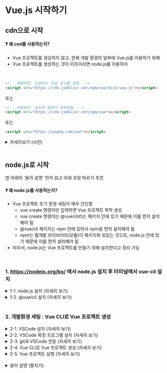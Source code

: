 # Vue.js 시작하기

## cdn으로 시작
#### :question: 왜 cnd를 사용하는지?
- Vue 프로젝트를 생성하지 않고, 현재 개발 환경의 일부에 Vue.js를 이용하기 위해
- Vue 프로젝트를 생성하는 것이 이득이라면 node.js를 이용하자

<br>

```HTML
<!-- 개발버전, 도움되는 콘솔 경고를 포함. -->
<script src="https://cdn.jsdelivr.net/npm/vue/dist/vue.js"></script>
```
또는
```HTML
<!-- 상용버전, 속도와 용량이 최적화됨. -->
<script src="https://cdn.jsdelivr.net/npm/vue"></script>
```
또는
```HTML
<script src="https://unpkg.com/vue"></script>
```

<details>
<summary>자세히보기 (사진)</summary>

1) html 아래 vue를 위한 cdn을 script에 삽입
![2022-04-05-04-22-30](https://user-images.githubusercontent.com/75118895/161807688-463c7234-27da-46bc-ab29-cec40a76378d.png)

1) Vue 인스턴스 생성
![2022-04-05-04-30-55](https://user-images.githubusercontent.com/75118895/161807848-518e9ec5-989c-455d-b0d6-48c8c9909e10.png)

1) Vue 인스턴스의 el 속성에 상호작용할 요소의 id를 넣어 해당 요소와 vue 객체 연결
![2022-04-05-04-31-43](https://user-images.githubusercontent.com/75118895/161808191-3d0dce32-c66f-434c-8b8e-5fa80e002c0f.png)

1) Vue 인스턴스의 data 속성에 html 요소에 들어갈 data를 object 형으로 선언
![2022-04-05-04-34-19](https://user-images.githubusercontent.com/75118895/161808248-8aeaa1c9-380a-49a7-a3da-926b8e45b95d.png)

1) html에 data 출력

    1) html에서 {{}}에 obejct의 key로 data에 접근
![2022-04-05-04-36-41](https://user-images.githubusercontent.com/75118895/161808491-f634ca20-4888-4ed7-be1a-9d4c93d2b692.png)

    1) html에서 v-for 속성을 이용해 data에 접근 가능
![2022-04-05-04-40-47](https://user-images.githubusercontent.com/75118895/161808540-444a9d74-f6b3-48cd-9653-1d8e49b0b914.png)

*영상출처 : https://vimeo.com/247494684
</details>
<br>

## node.js로 시작
맨 아래의 '용어 설명' 먼저 읽고 아래 과정 따르기 추천

#### :question: 왜 node.js를 사용하는지?
- Vue 프로젝트 초기 환경 세팅이 매우 간단함
    - vue create 명령어만 입력하면 Vue 프로젝트 뚝딱 생성
    - vue create 명령어는 @vue/cli라는 패키지 안에 있기 때문에 이를 먼저 설치해야 됨
    - @vue/cli 패키지는 npm 안에 있어서 npm을 먼저 설치해야 됨
    - npm는 웹개발 라이브러리(모듈)이 패키지화 되있는 것으로, node.js 안에 있기 때문에 이를 먼저 설치해야 됨
- 따라서, node.js는 Vue 프로젝트를 만들기 위해 설치한다고 정리 가능 
<br>

### 1. https://nodejs.org/ko/ 에서 node.js 설치 후 터미널에서 vue-cli 설치
<details>
<summary>1-1. node.js 설치 (자세히 보기)</summary>

#### 1-1-1. https://nodejs.org/ko/ 에서 node.js 설치
- 짝수 : LTS 버전
- 홀수 : Stable 버전

![image](https://user-images.githubusercontent.com/75118895/161749443-55acd30c-989e-476a-a15a-792e0be0ebde.png)  


#### 1-1-2. 설치 확인 : cmd에서 node와 npm 버전 확인  
명령어가 정상적으로 실행되면, 설치가 정상적으로 완료된 상태

![image](https://user-images.githubusercontent.com/75118895/161749692-d35f0064-8296-4db2-91f2-1cf74b8c03c0.png)  
(2022-03에 node.js를 설치해서 약간의 버전 차이 있는 상태)  
</details>

<details>
<summary>1-2. @vue/cli 설치 (자세히 보기)</summary>

#### 1-2-1. cmd 또는 VScode의 터미널에서 아래의 명령어로 진행 가능
```
npm install -g @vue/cli
```
또는
```
npm i -g @vue/cli
```
#### :question: npm install [패키지명]
- `./node_modules`폴더에 패키지를 다운받아 설치하기 위한 명령어
- package.json의 dependencies에 있는 모든 패키지를 설치
- 축약형 : `npm i`
- `-g 옵션`
    - global (;로컬 어디에서든 설치하려는 패키지를 요청할 수 있게 만드는 명령어)
    - 설치 시간이 약간 필요

#### :question: @vue/cli
- Vue CLI 패키지 이름
    |버전|vue cli 패키지명|
    |:--:|:--------------:|
    |Vue CLI 2|vue-cli|
    |Vue CLI 3|@vue/cli|

    *참고 : @ 마크는 npm의 Scoped package를 의미
- 기본 vue 개발 환경을 설정해주는 도구 (;기본적인 프로젝트 세팅 ;vue 명령어를 통해 vue.js 응용 프로그램을 만들 수 있음)
- 폴더 구조, lint, build, 어떤 라이브러리로 구성을 해야되는지 webpack 설정은 어떻게 해야되는지에 대한 고민을 덜을 수 있음

*출처 : https://simplevue.gitbook.io/intro/01.-vue-cli  
*참고 : https://cli.vuejs.org/guide/|

#### :question: vue cli 2를 사용하고 있을 경우
기존에 Vue CLI 2를 사용하고 있었다면, vue라는 커맨드의 네임스페이스가 꼬일 수 있기 때문에 Vue CLI 2를 제거 후 `npm i -g @vue/cli` 진행
```
npm r -g vue-cli
npm i -g @vue/cli
```

#### 1-2-2. 설치 확인 : vue 버전 확인
```
vue --version
```
![image](https://user-images.githubusercontent.com/75118895/161753996-c29d06aa-0c6e-4f3d-933b-a8276ebd15f3.png)

3.x 이상의 버전이 정상적으로 나오면 @vue/cli 설치가 정상적으로 끝난 것

#### :question: VSCode에서의 vue --version 에러
cmd에서는 정상적으로 실행이 되는데, VSCode에서는 에러 발생  

![image](https://user-images.githubusercontent.com/75118895/161748011-cf974990-7b99-430d-82d2-15d6684ea2d2.png)  

VSCode의 터미널은 기본적으로 PowerShell로 설정되어져 있음  
vue cli 4.x 버전부터는 cmd 외의 cli 프로그램에서 vue 명령어를 사용하기 위해선 vue.cmd 명령어를 이용해야 됨  

```
vue.cmd --version
```

![image](https://user-images.githubusercontent.com/75118895/161748745-469a6678-bab8-4554-87ed-b017e72d4d06.png)  

*참고 : 프롬프트(입력칸) 앞에 PS는 PowerShell을 뜻함
</details>
<br>

### 2. 개발환경 세팅 : Vue CLI로 Vue 프로젝트 생성
<details>
<summary>2-1. VSCode 설치 (자세히 보기)</summary>

#### https://code.visualstudio.com/ 에서 자신의 운영 체제에 맞는 stable 버전으로 설치
- Stable 버전 : 안정화된 버전 (;버그가 최소화된 버전)
- Insiders 버전 : 최신 버전의 기능을 먼저 사용할 수 있는 버전 (;불안정한 기능, 버그 존재)

![image](https://user-images.githubusercontent.com/75118895/161750156-4f73f82b-d1b9-45ee-bbe9-71d13837be19.png)  
</details>

<details>
<summary>2-2. VSCode 확장 프로그램 설치 (자세히 보기)</summary>

#### Ctrl + Shift + X (Extensions 메뉴)에서 아래의 프로그램 설치  
- 2, 3번은 반복 코드 입력 시간을 줄이기 위한 프로그램으로, 설치하지 않아도 무관

#### 2-2-1. Vetur : .vue 파일의 코드 하이라이팅을 위한 확장 프로그램
![image](https://user-images.githubusercontent.com/75118895/161750272-a8741eeb-90bd-4607-a21b-99117990e302.png)  

|설치전|설치후|
|---|---|
|![2022-04-05-19-54-04](https://user-images.githubusercontent.com/75118895/161750417-37b20f74-927f-4fe8-9bee-b42030e594e1.png)|![2022-04-05-19-53-18](https://user-images.githubusercontent.com/75118895/161750328-5a5d25d1-929d-44c8-9a15-605fd7f3a454.png)|

#### 2-2-2. Vue 3 Snippets : vue에 대한 스니펫이 정의되어져 있는 확장 프로그램
![2022-04-05-19-57-22](https://user-images.githubusercontent.com/75118895/161750504-8b208294-cdab-45db-90e0-d5b26cf5714d.png)

#### 2-2-3. HTML CSS Support : 해당 html 문서의 id, class 명을 추천해주는 확장 프로그램
![2022-04-05-20-02-15](https://user-images.githubusercontent.com/75118895/161750547-83797781-3f1e-4490-b9cf-4db39fb41775.png)  
    - 사용예시  
    ![2022-04-05-20-03-50](https://user-images.githubusercontent.com/75118895/161750578-650b5e4d-7b1e-4a51-914d-4c7c2f412ef3.png)
</details>

<details>
<summary>2-3. git과 VSCode 연동 (자세히 보기)</summary>

*단순히 github에 작성 코드를 올리기 위한 과정으로, 생략해도 상관없음

#### 2-3-1. github에서 repository 생성 후 로컬에서의 원하는 경로에 clone  
- [Github의 git repository과 로컬 연결하기](https://github.com/binigy97/How2uz-GitHub/blob/main/2_cmd_gitRepository/2_git_repository.md)

#### 2-3-2. 로컬에 git repository를 clone한 모습  
![2022-04-05-20-13-33](https://user-images.githubusercontent.com/75118895/161750637-864d78dd-57d8-40ab-9068-e617fc1e37d1.png)
</details>

<details>
<summary>2-4. Vue CLI로 Vue 프로젝트 생성 (자세히 보기)</summary>

#### 2-4-1. 생성하려는 vue 프로젝트는 원하는 경로로 이동한 다음, 프로젝트를 생성해야 됨
- cmd에서 진행할 경우
    ```
    D:
    cd D:\DevRoot\How2uz-vuejs
    ```
    *참고 : [cmd 명령어](https://github.com/binigy97/How2uz-GitHub/blob/main/2_cmd_gitRepository/cmdCommand.md)

- VScode에서 진행할 경우  

    ![2022-04-05-20-29-21](https://user-images.githubusercontent.com/75118895/161750687-7de1aba4-3a37-4cf6-933b-2f10b10389da.png)
    ![2022-04-05-20-31-06](https://user-images.githubusercontent.com/75118895/161750743-dedf9522-a839-4a75-88ac-0c5b9a133d99.png)

#### 2-4-2. vue 프로젝트 생성
vue 프로젝트는 vue cli의 create 명령어를 이용하여 생성할 수 있음
```
vue create [프로젝트 명]
```
여기선, 유튜브의 강의([코딩애플, Vue 1강 : Vue 3버전 설치랑 셋팅](https://www.youtube.com/watch?v=NONWar0jGLM))를 따라 vuedongsan이라는 이름으로 프로젝트 생성

- cmd에서 진행할 경우
    ```
    vue create vuedongsan
    ```
    아래와 같이 Vue CLI의 버전과 함께 preset 설정 선택지가 나오면 정상  

    ![2022-04-05-20-43-04](https://user-images.githubusercontent.com/75118895/161750903-6af735c8-42e9-4e79-a068-7dff82d98981.png)

    preset을 선택해주면 됨 (아래의 'VSCode 터미널에서 진행할 경우' '3)' 참고)

- VSCode 터미널에서 진행할 경우
    1) Ctrl + ` 또는 Terminal - New Terminal으로 터미널 열기  
    ![image](https://user-images.githubusercontent.com/75118895/161747075-0a8c5036-3379-4b0c-a600-625b76239eae.png)

    2) vue create
        ```
        vue.cmd create vuedongsan
        ```
        #### :question: vue 스크립트 실행 오류
        @vue/cli 설치에서 설명한 것과 같이, vue cli 4.x 이상 버전에서 cmd가 아닌 다른 cli 프로그램을 사용할 경우 vue.cmd 명령어 사용!

        ![image](https://user-images.githubusercontent.com/75118895/161754557-9a5ce6e2-50cb-48d3-bb78-bef68f516023.png)

    3) preset 선택
        #### :question: preset(사전 설정)이란?
        - Vue CLI 3.x 버전 이후부터 제공
        - 프로젝트의 기본적인 플러그인들의 구성을 프로젝트 생성 단계에서 선택 (;`vue create`를 사용해서 프로젝트를 생성할 때 어떤 플러그인을 추가할지 선택하면 그 플러그인들은 미리 설치됨)
        - `vue add`를 통해 프로젝트 생성 후에도 플러그인 추가 가능

        ![image](https://user-images.githubusercontent.com/75118895/161755129-226da2ff-9564-47bb-9974-1680f1234be1.png)

        위와 같이 디폴트(Vue 2 또는 Vue 3 버전의 기본 구성의 vue 프로젝트)로 설정할지 사용자가 수동으로 플러그인 구성을 선택할지 선택할 수 있음  
        이번 프로젝트는 vue 2버전의 기본 구성으로 진행

        ![image](https://user-images.githubusercontent.com/75118895/161755140-0ddfaaf2-e430-4dcd-8a7d-7cc1d6c715fa.png)  

        프리셋 세팅 후, 성공적으로 프로젝트를 생성했다는 문구가 나오면 정상

        *참고 : 해당 문구 아래, 두 줄은 서버 실행 방법에 대해 나와있으니 잘 참고하기
</details>

<details>
<summary>2-5. Vue 프로젝트 실행 (자세히 보기)</summary>

#### 2-5-1. Vue 프로젝트로 이동
작업폴더의 하위 폴더로 다음과 같이 이동 (;File - Open Folder - 폴더 선택)

![image](https://user-images.githubusercontent.com/75118895/161803074-42753643-e413-4f46-8ad5-1349ba95c2a3.png)

#### 2-5-2. 메인 페이지(App.vue) 작성
- template 태그 안에 HTML 코드 작성
- script 태그 안에 JS 코드 작성
- style 태그 안에 CSS 코드 작성

![image](https://user-images.githubusercontent.com/75118895/161815557-9334089d-7a7a-49d8-8695-d4c7962bf33f.png)

*간단한 실습을 진행하고 싶다면, 'cdn으로 시작'의 맨 아래에 위치한 '자세히보기 (사진)'을 따라하면 됨

#### 2-5-3. 서버 실행
- 터미널에서 실행하려는 vue 프로젝트의 루트로 이동한 다음, `npm run server` 입력
- 터미널에 뜬 localhost:8080을 클릭하거나 브라우저 주소창에 해당 주소 입력
- App.vue(메인 페이지)의 내용이 브라우저에 뜸
</details>

<br>
<details>
<summary>용어 설명 (펼치기)</summary>

|용어|설명|
|---|---|
|JavaScript| - 프로그래밍 언어의 일종 (이름에서 알 수 있듯 독립적인 언어가 아닌 스크립트 언어)<br> - 스크립트 언어는 특정한 프로그램 안에서 동작 (;JS는 **웹 브라우저 프로그램 안에서만** 동작)|
|Node.js| - JavaScript를 **서버에서도** 사용할 수 있도록 만든 프로그램(백엔드 프레임워크) <br> - Chrome V8 JavaScript 엔진으로 빌드 된 JavaScript 런타임 (;V8이라는 JavaScript 엔진 위에서 동작하는 자바스크립트 런타임(환경))<br> - 웹서버와 같이 확장성 있는 네트워크 어플리케이션 개발에 사용되는 소프트웨어 플랫폼<br> - 내장 HTTP 서버 라이브러리를 포함하고 있어 웹 서버에서 아파치 등의 별도 소프트웨어 없이 동작하는 것이 가능<br> *출처 : https://hanamon.kr/nodejs-%EA%B0%9C%EB%85%90-%EC%9D%B4%ED%95%B4%ED%95%98%EA%B8%B0/<br> *참고 : [프론트엔드 개발에 Node.js가 필요한 이유](https://jeonghwan-kim.github.io/series/2019/12/09/frontend-dev-env-npm.html)|
|LTS 버전| - Long Term Supported<br> - 서버환경에서 장기적으로 **안정적인 지원을 제공하는 버전** (;**서버운영에 적합**)|
|Stable 버전| - 추가적인 기능개발과 기존 API기능 개선을 위한 잦은 업데이트 진행 **(;개인 개발 및 테스트에 적합)**|
|npm| - Node Package Modules<br> - **Node.js에서 사용 가능한 모듈(;웹개발 라이브러리)들을 패키지화** 시켜 모아놓은 것<br> - JS 기반 프로젝트의 빌드 도구|
|CLI| - Command-line interface<br> - CLI는 넓은 의미로 CUI로 불림 (CUI 발전 -> GUI) |
|cmd| - (윈도우 계열의) cli 실행 프로그램 이름 |
|PowerShell| - (윈도우 계열의) cli 실행 프로그램 이름 (CMD의 고급 버전) <br>- CMD에서 액세스 할 수 없는 시스템 관리 작업의 자동화에 사용|
|터미널| - (리눅스 계열의) cli 실행 프로그램 이름<br> - 물리 하드웨어를 소프트웨어로 구현한 애플리케이션으로, 가상 터미널 혹은 터미널 에뮬레이터가 더 정확한 표현 |
</details>
